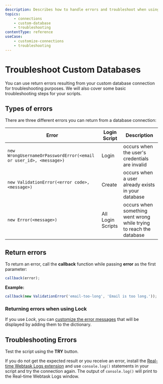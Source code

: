 ```yaml
---
description: Describes how to handle errors and troubleshoot when using your database as an identity provider.
topics:
    - connections
    - custom-database
    - troubleshooting
contentType: reference
useCase:
    - customize-connections
    - troubleshooting
---
```

# Troubleshoot Custom Databases

You can use return errors resulting from your custom database connection for troubleshooting purposes. We will also cover some basic troubleshooting steps for your scripts.

## Types of errors

There are three different errors you can return from a database connection:

| Error | Login Script | Description |
| - | - | - |
| `new WrongUsernameOrPasswordError(<email or user_id>, <message>)` | Login| occurs when the user's credentials are invalid |
| `new ValidationError(<error code>, <message>)` | Create| occurs when a user already exists in your database |
| `new Error(<message>)` | All Login Scripts| occurs when something went wrong while trying to reach the database |

## Return errors

To return an error, call the **callback** function while passing **error** as the first parameter:

```js
callback(error);
```

**Example:**

```js
callback(new ValidationError('email-too-long', 'Email is too long.'));
```

### Returning errors when using Lock

If you use <dfn data-key="lock">Lock</dfn>, you can [customize the error messages](libraries/lock/customizing-error-messages) that will be displayed by adding them to the dictionary.

## Troubleshooting Errors

Test the script using the **TRY** button. 

If you do not get the expected result or you receive an error, install the [Real-time Webtask Logs extension](/extensions/realtime-webtask-logs) and use `console.log()` statements in your script and try the connection again. The output of `console.log()` will print to the Real-time Webtask Logs window.

